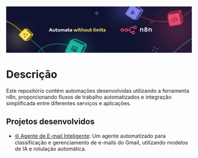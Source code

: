 <p align="center">
  <img src="banner-n8n.png" >
</p>

# Descrição
Este repositório contém automações desenvolvidas utilizando a ferramenta n8n, proporcionando fluxos de trabalho automatizados e integração simplificada entre diferentes serviços e aplicações.

## Projetos desenvolvidos
- [🌐 Agente de E-mail Inteligente](https://github.com/gsfreitas/automation-n8n/tree/main/email-agent): Um agente automatizado para classificação e gerenciamento de e-mails do Gmail, utilizando modelos de IA e rotulação automática.
